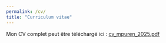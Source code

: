 ```yaml
---
permalink: /cv/
title: "Curriculum vitae"
---
```

Mon CV complet peut être téléchargé ici : [cv_mpuren_2025.pdf](https://github.com/user-attachments/files/22522484/cv_mpuren_2025.pdf)
